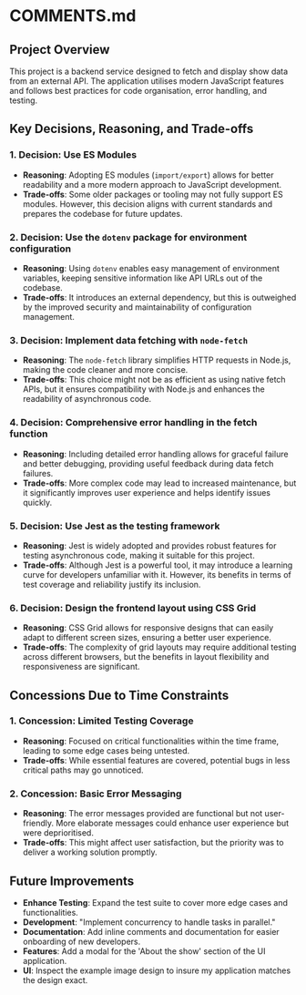 # COMMENTS.md

## Project Overview
This project is a backend service designed to fetch and display show data from an external API. The application utilises modern JavaScript features and follows best practices for code organisation, error handling, and testing.

## Key Decisions, Reasoning, and Trade-offs

### 1. **Decision**: Use ES Modules
   - **Reasoning**: Adopting ES modules (`import/export`) allows for better readability and a more modern approach to JavaScript development.
   - **Trade-offs**: Some older packages or tooling may not fully support ES modules. However, this decision aligns with current standards and prepares the codebase for future updates.

### 2. **Decision**: Use the `dotenv` package for environment configuration
   - **Reasoning**: Using `dotenv` enables easy management of environment variables, keeping sensitive information like API URLs out of the codebase.
   - **Trade-offs**: It introduces an external dependency, but this is outweighed by the improved security and maintainability of configuration management.

### 3. **Decision**: Implement data fetching with `node-fetch`
   - **Reasoning**: The `node-fetch` library simplifies HTTP requests in Node.js, making the code cleaner and more concise.
   - **Trade-offs**: This choice might not be as efficient as using native fetch APIs, but it ensures compatibility with Node.js and enhances the readability of asynchronous code.

### 4. **Decision**: Comprehensive error handling in the fetch function
   - **Reasoning**: Including detailed error handling allows for graceful failure and better debugging, providing useful feedback during data fetch failures.
   - **Trade-offs**: More complex code may lead to increased maintenance, but it significantly improves user experience and helps identify issues quickly.

### 5. **Decision**: Use Jest as the testing framework
   - **Reasoning**: Jest is widely adopted and provides robust features for testing asynchronous code, making it suitable for this project.
   - **Trade-offs**: Although Jest is a powerful tool, it may introduce a learning curve for developers unfamiliar with it. However, its benefits in terms of test coverage and reliability justify its inclusion.

### 6. **Decision**: Design the frontend layout using CSS Grid
   - **Reasoning**: CSS Grid allows for responsive designs that can easily adapt to different screen sizes, ensuring a better user experience.
   - **Trade-offs**: The complexity of grid layouts may require additional testing across different browsers, but the benefits in layout flexibility and responsiveness are significant.

## Concessions Due to Time Constraints
### 1. **Concession**: Limited Testing Coverage
   - **Reasoning**: Focused on critical functionalities within the time frame, leading to some edge cases being untested.
   - **Trade-offs**: While essential features are covered, potential bugs in less critical paths may go unnoticed.

### 2. **Concession**: Basic Error Messaging
   - **Reasoning**: The error messages provided are functional but not user-friendly. More elaborate messages could enhance user experience but were deprioritised.
   - **Trade-offs**: This might affect user satisfaction, but the priority was to deliver a working solution promptly.

## Future Improvements
- **Enhance Testing**: Expand the test suite to cover more edge cases and functionalities.
- **Development**: "Implement concurrency to handle tasks in parallel."
- **Documentation**: Add inline comments and documentation for easier onboarding of new developers.
- **Features**: Add a modal for the 'About the show' section of the UI application.
- **UI**: Inspect the example image design to insure my application matches the design exact.
